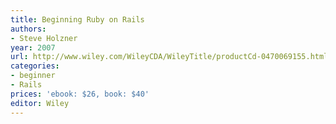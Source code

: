 ```yaml
---
title: Beginning Ruby on Rails
authors:
- Steve Holzner
year: 2007
url: http://www.wiley.com/WileyCDA/WileyTitle/productCd-0470069155.html
categories:
- beginner
- Rails
prices: 'ebook: $26, book: $40'
editor: Wiley
---
```

